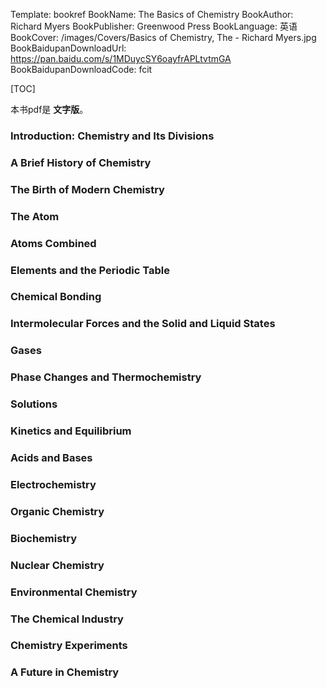 Template: bookref
BookName: The Basics of Chemistry
BookAuthor: Richard Myers
BookPublisher: Greenwood Press
BookLanguage: 英语
BookCover: /images/Covers/Basics of Chemistry, The - Richard Myers.jpg
BookBaidupanDownloadUrl: https://pan.baidu.com/s/1MDuycSY6oayfrAPLtvtmGA 
BookBaidupanDownloadCode: fcit

[TOC]

本书pdf是 **文字版**。

### Introduction: Chemistry and Its Divisions

### A Brief History of Chemistry

### The Birth of Modern Chemistry

### The Atom

### Atoms Combined

### Elements and the Periodic Table

### Chemical Bonding

### Intermolecular Forces and the Solid and Liquid States

### Gases

### Phase Changes and Thermochemistry

### Solutions

### Kinetics and Equilibrium

### Acids and Bases

### Electrochemistry

### Organic Chemistry

### Biochemistry

### Nuclear Chemistry
### Environmental Chemistry
### The Chemical Industry

### Chemistry Experiments
### A Future in Chemistry
